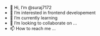 - 👋 Hi, I’m @suraj7172
- 👀 I’m interested in frontend developement
- 🌱 I’m currently learning 
- 💞️ I’m looking to collaborate on ...
- 📫 How to reach me ...

<!---
suraj7172/suraj7172 is a ✨ special ✨ repository because its `README.md` (this file) appears on your GitHub profile.
You can click the Preview link to take a look at your changes.
--->
